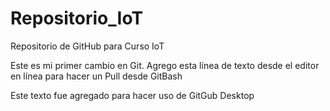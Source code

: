 # Repositorio_IoT
Repositorio de GitHub para Curso IoT

Este es mi primer cambio en Git.
Agrego esta línea de texto desde el editor en línea para hacer un Pull desde GitBash

Este texto fue agregado para hacer uso de GitGub Desktop
